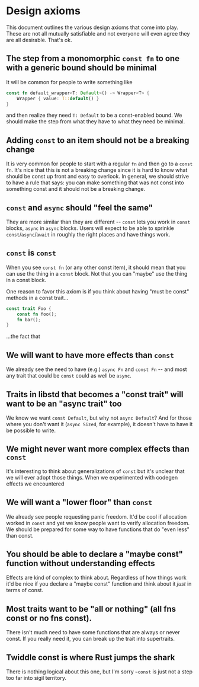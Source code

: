 # Design axioms

This document outlines the various design axioms that come into play. These are not all mutually satisfiable and not everyone will even agree they are all desirable. That's ok.

## The step from a monomorphic `const fn` to one with a generic bound should be minimal

It will be common for people to write something like

```rust
const fn default_wrapper<T: Default>() -> Wrapper<T> {
    Wrapper { value: T::default() }
}
```

and then realize they need `T: Default` to be a const-enabled bound. We should make the step from what they have to what they need be minimal.

## Adding `const` to an item should not be a breaking change

It is very common for people to start with a regular `fn` and then go to a `const fn`. It's nice that this is not a breaking change since it is hard to know what should be const up front and easy to overlook. In general, we should strive to have a rule that says: you can make something that was not const into something const and it should not be a breaking change.

## `const` and `async` should "feel the same"

They are more similar than they are different -- `const` lets you work in `const` blocks, `async` in `async` blocks. Users will expect to be able to sprinkle `const`/`async`/`await` in roughly the right places and have things work.

## `const` is `const`

When you see `const fn` (or any other const item), it should mean that you can use the thing in a `const` block. Not that you can "maybe" use the thing in a const block.

One reason to favor this axiom is if you think about having "must be const" methods in a const trait...

```rust
const trait Foo {
    const fn foo();
    fn bar();
}
```

...the fact that

## We will want to have more effects than `const`

We already see the need to have (e.g.) `async Fn` and `const Fn` -- and most any trait that could be `const` could as well be `async`.

## Traits in libstd that becomes a "const trait" will want to be an "async trait" too

 We know we want `const Default`, but why not `async Default`? And for those where you don't want it (`async Sized`, for example), it doesn't have to have it be possible to write.
 
## We might never want more complex effects than `const`

It's interesting to think about generalizations of `const` but it's unclear that we will ever adopt those things. When we experimented with codegen effects we encountered 

## We will want a "lower floor" than `const`

We already see people requesting panic freedom. It'd be cool if allocation worked in `const` and yet we know people want to verify allocation freedom. We should be prepared for some way to have functions that do "even less" than const.

## You should be able to declare a "maybe const" function without understanding effects

Effects are kind of complex to think about. Regardless of how things work it'd be nice if you declare a "maybe const" function and think about it *just* in terms of const.

## Most traits want to be "all or nothing" (all fns const or no fns const). 

There isn't much need to have some functions that are always or never const. If you really need it, you can break up the trait into supertraits.

## Twiddle const is where Rust jumps the shark

There is nothing logical about this one, but I'm sorry `~const` is just not a step too far into sigil territory.